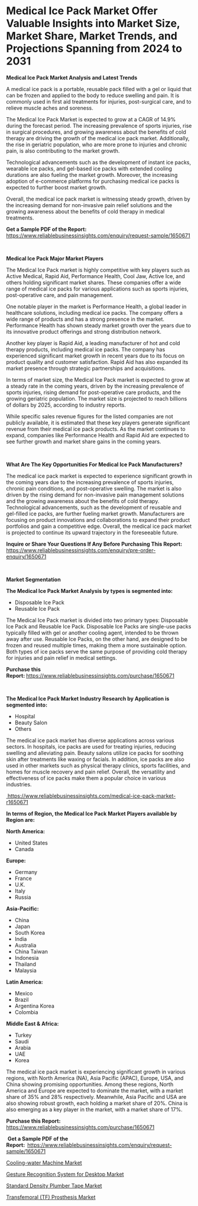 <p><h1>Medical Ice Pack Market Offer Valuable Insights into Market Size, Market Share, Market Trends, and Projections Spanning from 2024 to 2031</h1></p><p><strong>Medical Ice Pack Market Analysis and Latest Trends</strong></p>
<p><p>A medical ice pack is a portable, reusable pack filled with a gel or liquid that can be frozen and applied to the body to reduce swelling and pain. It is commonly used in first aid treatments for injuries, post-surgical care, and to relieve muscle aches and soreness.</p><p>The Medical Ice Pack Market is expected to grow at a CAGR of 14.9% during the forecast period. The increasing prevalence of sports injuries, rise in surgical procedures, and growing awareness about the benefits of cold therapy are driving the growth of the medical ice pack market. Additionally, the rise in geriatric population, who are more prone to injuries and chronic pain, is also contributing to the market growth.</p><p>Technological advancements such as the development of instant ice packs, wearable ice packs, and gel-based ice packs with extended cooling durations are also fueling the market growth. Moreover, the increasing adoption of e-commerce platforms for purchasing medical ice packs is expected to further boost market growth.</p><p>Overall, the medical ice pack market is witnessing steady growth, driven by the increasing demand for non-invasive pain relief solutions and the growing awareness about the benefits of cold therapy in medical treatments.</p></p>
<p><strong>Get a Sample PDF of the Report:&nbsp;</strong> <a href="https://www.reliablebusinessinsights.com/enquiry/request-sample/1650671">https://www.reliablebusinessinsights.com/enquiry/request-sample/1650671</a></p>
<p>&nbsp;</p>
<p><strong>Medical Ice Pack Major Market Players</strong></p>
<p><p>The Medical Ice Pack market is highly competitive with key players such as Active Medical, Rapid Aid, Performance Health, Cool Jaw, Active Ice, and others holding significant market shares. These companies offer a wide range of medical ice packs for various applications such as sports injuries, post-operative care, and pain management.</p><p>One notable player in the market is Performance Health, a global leader in healthcare solutions, including medical ice packs. The company offers a wide range of products and has a strong presence in the market. Performance Health has shown steady market growth over the years due to its innovative product offerings and strong distribution network.</p><p>Another key player is Rapid Aid, a leading manufacturer of hot and cold therapy products, including medical ice packs. The company has experienced significant market growth in recent years due to its focus on product quality and customer satisfaction. Rapid Aid has also expanded its market presence through strategic partnerships and acquisitions.</p><p>In terms of market size, the Medical Ice Pack market is expected to grow at a steady rate in the coming years, driven by the increasing prevalence of sports injuries, rising demand for post-operative care products, and the growing geriatric population. The market size is projected to reach billions of dollars by 2025, according to industry reports.</p><p>While specific sales revenue figures for the listed companies are not publicly available, it is estimated that these key players generate significant revenue from their medical ice pack products. As the market continues to expand, companies like Performance Health and Rapid Aid are expected to see further growth and market share gains in the coming years.</p></p>
<p>&nbsp;</p>
<p><strong>What Are The Key Opportunities For Medical Ice Pack Manufacturers?</strong></p>
<p><p>The medical ice pack market is expected to experience significant growth in the coming years due to the increasing prevalence of sports injuries, chronic pain conditions, and post-operative swelling. The market is also driven by the rising demand for non-invasive pain management solutions and the growing awareness about the benefits of cold therapy. Technological advancements, such as the development of reusable and gel-filled ice packs, are further fueling market growth. Manufacturers are focusing on product innovations and collaborations to expand their product portfolios and gain a competitive edge. Overall, the medical ice pack market is projected to continue its upward trajectory in the foreseeable future.</p></p>
<p><strong>Inquire or Share Your Questions If Any Before Purchasing This Report:</strong> <a href="https://www.reliablebusinessinsights.com/enquiry/pre-order-enquiry/1650671">https://www.reliablebusinessinsights.com/enquiry/pre-order-enquiry/1650671</a></p>
<p>&nbsp;</p>
<p><strong>Market Segmentation</strong></p>
<p><strong>The Medical Ice Pack Market Analysis by types is segmented into:</strong></p>
<p><ul><li>Disposable Ice Pack</li><li>Reusable Ice Pack</li></ul></p>
<p><p>The Medical Ice Pack market is divided into two primary types: Disposable Ice Pack and Reusable Ice Pack. Disposable Ice Packs are single-use packs typically filled with gel or another cooling agent, intended to be thrown away after use. Reusable Ice Packs, on the other hand, are designed to be frozen and reused multiple times, making them a more sustainable option. Both types of ice packs serve the same purpose of providing cold therapy for injuries and pain relief in medical settings.</p></p>
<p><strong>Purchase this Report:&nbsp;</strong><a href="https://www.reliablebusinessinsights.com/purchase/1650671">https://www.reliablebusinessinsights.com/purchase/1650671</a></p>
<p>&nbsp;</p>
<p><strong>The Medical Ice Pack Market Industry Research by Application is segmented into:</strong></p>
<p><ul><li>Hospital</li><li>Beauty Salon</li><li>Others</li></ul></p>
<p><p>The medical ice pack market has diverse applications across various sectors. In hospitals, ice packs are used for treating injuries, reducing swelling and alleviating pain. Beauty salons utilize ice packs for soothing skin after treatments like waxing or facials. In addition, ice packs are also used in other markets such as physical therapy clinics, sports facilities, and homes for muscle recovery and pain relief. Overall, the versatility and effectiveness of ice packs make them a popular choice in various industries.</p></p>
<p><a href="https://www.reliablebusinessinsights.com/medical-ice-pack-market-r1650671">&nbsp;https://www.reliablebusinessinsights.com/medical-ice-pack-market-r1650671</a></p>
<p><strong>In terms of Region, the Medical Ice Pack Market Players available by Region are:</strong></p>
<p>
    <p> <strong> North America: </strong>
        <ul>
            <li>United States</li>
            <li>Canada</li>
        </ul>
        </p> 
    <p> <strong> Europe: </strong>
        <ul>
            <li>Germany</li>
            <li>France</li>
            <li>U.K.</li>
            <li>Italy</li>
            <li>Russia</li>
        </ul>
        </p> 
    <p> <strong> Asia-Pacific: </strong>
        <ul>
            <li>China</li>
            <li>Japan</li>
            <li>South Korea</li>
            <li>India</li>
            <li>Australia</li>
            <li>China Taiwan</li>
            <li>Indonesia</li>
            <li>Thailand</li>
            <li>Malaysia</li>
        </ul>
        </p> 
    <p> <strong> Latin America: </strong>
        <ul>
            <li>Mexico</li>
            <li>Brazil</li>
            <li>Argentina Korea</li>
            <li>Colombia</li>
        </ul>
        </p> 
    <p> <strong> Middle East & Africa: </strong>
        <ul>
            <li>Turkey</li>
            <li>Saudi</li>
            <li>Arabia</li>
            <li>UAE</li>
            <li>Korea</li>
        </ul>
    </p>
    </p>
<p><p>The medical ice pack market is experiencing significant growth in various regions, with North America (NA), Asia Pacific (APAC), Europe, USA, and China showing promising opportunities. Among these regions, North America and Europe are expected to dominate the market, with a market share of 35% and 28% respectively. Meanwhile, Asia Pacific and USA are also showing robust growth, each holding a market share of 20%. China is also emerging as a key player in the market, with a market share of 17%.</p></p>
<p><strong>Purchase this Report: </strong><a href="https://www.reliablebusinessinsights.com/purchase/1650671">https://www.reliablebusinessinsights.com/purchase/1650671</a></p>
<p>&nbsp;<strong>Get a Sample PDF of the Report:&nbsp;&nbsp;</strong><a href="https://www.reliablebusinessinsights.com/enquiry/request-sample/1650671">https://www.reliablebusinessinsights.com/enquiry/request-sample/1650671</a></p>
<p><strong></strong></p>
<p><p><a href="https://github.com/Glendatilghmankmgz0rbhwpy/Market-Research-Report-List-3/blob/main/cooling-water-machine-market.md">Cooling-water Machine Market</a></p><p><a href="https://github.com/dx0328/Market-Research-Report-List-3/blob/main/gesture-recognition-system-for-desktop-market.md">Gesture Recognition System for Desktop Market</a></p><p><a href="https://www.linkedin.com/pulse/standard-density-plumber-tape-market-forecast-global-64bve?trackingId=vkiTfkAbVwul1YG9ui%2BSTg%3D%3D">Standard Density Plumber Tape Market</a></p><p><a href="https://www.linkedin.com/pulse/analyzing-transfemoral-tf-prosthesis-market-dynamics-prlse?trackingId=ddfswwafOB7WaHlAXEEgZw%3D%3D">Transfemoral (TF) Prosthesis Market</a></p></p>